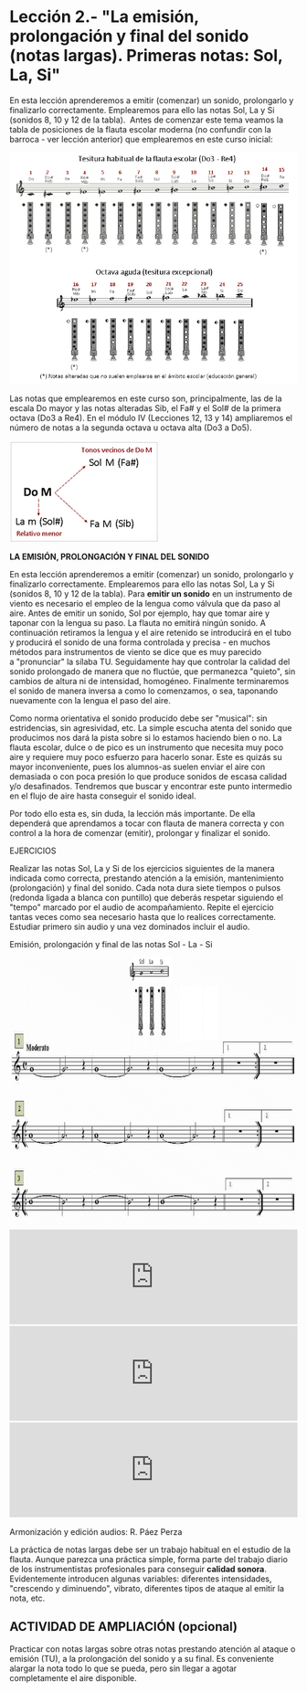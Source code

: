 
# Lección 2.- "La emisión, prolongación y final del sonido (notas largas). Primeras notas: Sol, La, Si"

En esta lección aprenderemos a emitir (comenzar) un sonido, prolongarlo y finalizarlo correctamente. Emplearemos para ello las notas Sol, La y Si (sonidos 8, 10 y 12 de la tabla). 
Antes de comenzar este tema veamos la tabla de posiciones de la flauta escolar moderna (no confundir con la barroca - ver lección anterior) que emplearemos en este curso inicial:

<img src="img/Posiciones_Todas_Do3_Do5.gif" alt="Posiciones flauta moderna (Do3 - Do5)" title="Posiciones flauta moderna (Do3 - Do5)" />

Las notas que emplearemos en este curso son, principalmente, las de la escala Do mayor y las notas alteradas Sib, el Fa# y el Sol# de la primera octava (Do3 a Re4). En el módulo IV (Lecciones 12, 13 y 14) ampliaremos el número de notas a la segunda octava u octava alta (Do3 a Do5).

![](/assets/AlteracionesTonosVecinos_DoM.gif)

**LA EMISIÓN, PROLONGACIÓN Y FINAL DEL SONIDO**

En esta lección aprenderemos a emitir (comenzar) un sonido, prolongarlo y finalizarlo correctamente. Emplearemos para ello las notas Sol, La y Si (sonidos 8, 10 y 12 de la tabla). 
Para **emitir un sonido** en un instrumento de viento es necesario el empleo de la lengua como válvula que da paso al aire. Antes de emitir un sonido, Sol por ejemplo, hay que tomar aire y taponar con la lengua su paso. La flauta no emitirá ningún sonido. A continuación retiramos la lengua y el aire retenido se introducirá en el tubo y producirá el sonido de una forma controlada y precisa - en muchos métodos para instrumentos de viento se dice que es muy parecido a "pronunciar" la sílaba TU. Seguidamente hay que controlar la calidad del sonido prolongado de manera que no fluctúe, que permanezca "quieto", sin cambios de altura ni de intensidad, homogéneo. Finalmente terminaremos el sonido de manera inversa a como lo comenzamos, o sea, taponando nuevamente con la lengua el paso del aire.

Como norma orientativa el sonido producido debe ser "musical": sin estridencias, sin agresividad, etc. La simple escucha atenta del sonido que producimos nos dará la pista sobre si lo estamos haciendo bien o no. La flauta escolar, dulce o de pico es un instrumento que necesita muy poco aire y requiere muy poco esfuerzo para hacerlo sonar. Este es quizás su mayor inconveniente, pues los alumnos-as suelen enviar el aire con demasiada o con poca presión lo que produce sonidos de escasa calidad y/o desafinados. Tendremos que buscar y encontrar este punto intermedio en el flujo de aire hasta conseguir el sonido ideal.

Por todo ello esta es, sin duda, la lección más importante. De ella dependerá que aprendamos a tocar con flauta de manera correcta y con control a la hora de comenzar (emitir), prolongar y finalizar el sonido.

EJERCICIOS

Realizar las notas Sol, La y Si de los ejercicios siguientes de la manera indicada como correcta, prestando atención a la emisión, mantenimiento (prolongación) y final del sonido. Cada nota dura siete tiempos o pulsos (redonda ligada a blanca con puntillo) que deberás respetar siguiendo el "tempo" marcado por el audio de acompañamiento. Repite el ejercicio tantas veces como sea necesario hasta que lo realices correctamente. Estudiar primero sin audio y una vez dominados incluir el audio.

Emisión, prolongación y final de las notas Sol - La - Si

<img src="img/L2_Emision_notas_Sol-La-Si.gif" alt="Emisi贸n, prolongaci贸n y final notas Sol - La - Si" title="Emisi贸n, prolongaci贸n y final notas Sol - La - Si" height="474" />

<iframe width="100%" height="166" scrolling="no" frameborder="no" src="https://w.soundcloud.com/player/?url=https%3A//api.soundcloud.com/tracks/344090286&amp;color=%23ff5500&amp;auto_play=false&amp;hide_related=false&amp;show_comments=true&amp;show_user=true&amp;show_reposts=false"></iframe>
<iframe width="100%" height="166" scrolling="no" frameborder="no" src="https://w.soundcloud.com/player/?url=https%3A//api.soundcloud.com/tracks/344090282&amp;color=%23ff5500&amp;auto_play=false&amp;hide_related=false&amp;show_comments=true&amp;show_user=true&amp;show_reposts=false"></iframe>
<iframe width="100%" height="166" scrolling="no" frameborder="no" src="https://w.soundcloud.com/player/?url=https%3A//api.soundcloud.com/tracks/344090284&amp;color=%23ff5500&amp;auto_play=false&amp;hide_related=false&amp;show_comments=true&amp;show_user=true&amp;show_reposts=false"></iframe>

Armonización y edición audios: R. Páez Perza

La práctica de notas largas debe ser un trabajo habitual en el estudio de la flauta. Aunque parezca una práctica simple, forma parte del trabajo diario de los instrumentistas profesionales para conseguir **calidad sonora**. Evidentemente introducen algunas variables: diferentes intensidades, "crescendo y diminuendo", vibrato, diferentes tipos de ataque al emitir la nota, etc.

## ACTIVIDAD DE AMPLIACIÓN (opcional)

Practicar con notas largas sobre otras notas prestando atención al ataque o emisión (TU), a la prolongación del sonido y a su final. Es conveniente alargar la nota todo lo que se pueda, pero sin llegar a agotar completamente el aire disponible.

